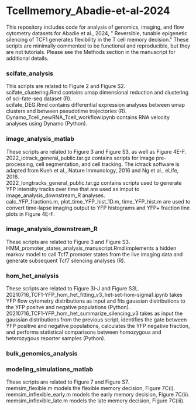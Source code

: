 # Tcellmemory_Abadie-et-al-2024
This repository includes code for analysis of genomics, imaging, and flow cytometry datasets for Abadie et al., 2024, " Reversible, tunable epigenetic silencing of TCF1 generates flexibility in the T cell memory decision." These scripts are minimally commented to be functional and reproducible, but they are not tutorials. Please see the Methods section in the manuscript for additional details. 

### scifate_analysis
This scripts are related to Figure 2 and Figure S2.  
scifate_clustering.Rmd contains umap dimensional reduction and clustering of sci-fate-seq dataset (R).  
scifate_DEG.Rmd contains differential expression analyses between umap clusters and between pseudotime trajectories (R).  
Dynamo_Tcell_newRNA_Tcell_workflow.ipynb contains RNA velocity analyses using Dynamo (Python).   

### image_analysis_matlab
These scripts are related to Figure 3 and Figure S3, as well as Figure 4E-F.   
2022_ictrack_general_public.tar.gz contains scripts for image pre-processing, cell segmentation, and cell tracking. The ictrack software is adapted from Kueh et al., Nature Immunology, 2016 and Ng et al., eLife, 2018.  
2022_longtracks_general_public.tar.gz contains scripts used to generate YFP intensity tracks over time that are used as imput to image_analysis_downstream_R analyses.  
calc_YFP_fractions.m, plot_time_YFP_hist_1D.m, time_YFP_hist.m are used to convert time-lapse imaging output to YFP histograms and YFP+ fraction line plots in Figure 4E-F.  

### image_analysis_downstream_R
These scripts are related to Figure 3 and Figure S3.  
HMM_promoter_states_analysis_manuscript.Rmd implements a hidden markov model to call Tcf7 promoter states from the live imaging data and generate subsequent Tcf7 silencing analyses (R).  

### hom_het_analysis
These scripts are related to Figure 3I-J and Figure S3L.  
20210716_TCF1-YFP_hom_het_fitting_v3_het-set-hom-sigma1.ipynb takes YFP flow cytometry distributions as input and fits gaussian distributions to the YFP positve and negative populations (Python).   
20210716_TCF1-YFP_hom_het_summarize_silencing_v3 takes as input the gaussian distributions from the previous script, identifies the gate between YFP positive and negative populations, calculates the YFP negative fraction, and performs statistical comparisons between homozygous and heterozygous reporter samples (Python).   


### bulk_genomics_analysis


### modeling_simulations_matlab
These scripts are related to Figure 7 and Figure S7.  
memsim_flexible.m models the flexible memory decision, Figure 7C(i).  
memsim_inflexible_early.m models the early memory decision, Figure 7C(ii).  
memsim_inflexible_late.m models the late memory decision, Figure 7C(iii).  


